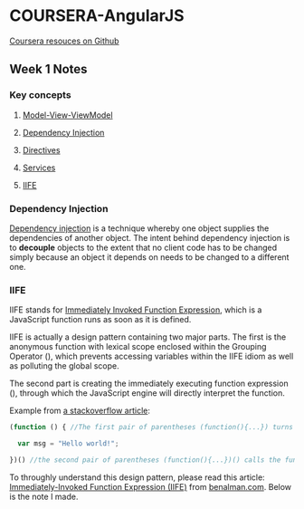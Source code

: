 # COURSERA-AngularJS
[Coursera resouces on Github](https://github.com/jhu-ep-coursera/fullstack-course5)

## Week 1 Notes
### Key concepts

  1. [Model-View-ViewModel](#mvvm)
  1. [Dependency Injection](#dependency-injection)
  1. [Directives](#directives)
  1. [Services](#services)

  1. [IIFE](#iife)

### Dependency Injection
  <a name="dependency-injection"></a><a name="Dependency Injection"></a>
  [Dependency injection](#dependency-injection) is a technique whereby one object supplies the dependencies of another object. The intent behind dependency injection is to **decouple** objects to the extent that no client code has to be changed simply because an object it depends on needs to be changed to a different one.

### IIFE
  IIFE stands for [Immediately Invoked Function Expression](https://developer.mozilla.org/en-US/docs/Glossary/IIFE), which is a JavaScript function runs as soon as it is defined.

  IIFE is actually a design pattern containing two major parts. The first is the anonymous function with lexical scope enclosed within the Grouping Operator (), which prevents accessing variables within the IIFE idiom as well as polluting the global scope.

  The second part is creating the immediately executing function expression (), through which the JavaScript engine will directly interpret the function.

  Example from [a stackoverflow article](https://stackoverflow.com/questions/8228281/what-is-the-function-construct-in-javascript):

  ```javascript
  (function () { //The first pair of parentheses (function(){...}) turns the code within (in this case, a function) into an expression

    var msg = "Hello world!";

  })() //the second pair of parentheses (function(){...})() calls the function that results from that evaluated expression.
  ```
  To throughly understand this design pattern, please read this article: [Immediately-Invoked Function Expression (IIFE)](http://benalman.com/news/2010/11/immediately-invoked-function-expression/) from [benalman.com](http://benalman.com/).
  Below is the note I made.
